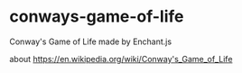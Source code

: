 # conways-game-of-life
Conway's Game of Life made by Enchant.js

about
https://en.wikipedia.org/wiki/Conway's_Game_of_Life
